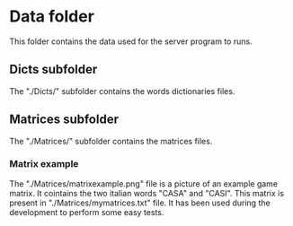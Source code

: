 # Data folder
This folder contains the data used for the server program to runs. 

## Dicts subfolder
The "./Dicts/" subfolder contains the words dictionaries files.

## Matrices subfolder
The "./Matrices/" subfolder contains the matrices files.

### Matrix example
The "./Matrices/matrixexample.png" file is a picture of an example game matrix. It cointains the two italian words "CASA" and "CASI". This matrix is present in "./Matrices/mymatrices.txt" file. It has been used during the development to perform some easy tests.

